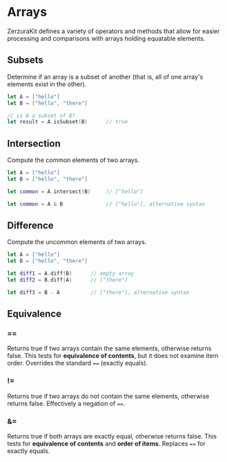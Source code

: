 #  Arrays
ZerzuraKit defines a variety of operators and methods that allow for easier processing and comparisons with arrays holding equatable elements.

## Subsets
Determine if an array is a subset of another (that is, all of one array's elements exist in the other). 

``` swift
let A = ["hello"]
let B = ["hello", "there"]

// is A a subset of B?
let result = A.isSubset(B)      // true
```

## Intersection
Compute the common elements of two arrays.

``` swift
let A = ["hello"]
let B = ["hello", "there"]

let common = A.intersect(B)     // ["hello"]

let common = A & B              // ["hello"], alternative syntax
```

## Difference
Compute the uncommon elements of two arrays.
``` swift
let A = ["hello"]
let B = ["hello", "there"]

let diff1 = A.diff(B)      // empty array
let diff2 = B.diff(A)      // ["there"]

let diff3 = B - A          // ["there"], alternative syntax
```

## Equivalence
### ==
Returns true if two arrays contain the same elements, otherwise returns false. This tests for __equivalence of contents__, but it does not examine item order. Overrides the standard `==` (exactly equals).

### !=
Returns true if two arrays do not contain the same elements, otherwise returns false. Effectively a negation of `==`.

### &=
Returns true if both arrays are exactly equal, otherwise returns false. This tests for __equivalence of contents__ and __order of items__. Replaces `==` for exactly equals.

